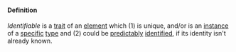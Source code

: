 #### Definition

*Identifiable* is a [trait](https://github.com/gcassel/Modular-Organization-Terminology/blob/master/terms/trait.md) of an [element](https://github.com/gcassel/Modular-Organization-Terminology/blob/master/terms/element.md) which (1) is unique, and/or is an [instance](https://github.com/gcassel/Modular-Organization-Terminology/blob/master/terms/instance.md) of a [specific](https://github.com/gcassel/Modular-Organization-Terminology/blob/master/terms/specify.md) [type](https://github.com/gcassel/Modular-Organization-Terminology/blob/master/terms/type.md) and (2) could be [predictably](https://github.com/gcassel/Modular-Organization-Terminology/blob/master/terms/predict.md) [identified](https://github.com/gcassel/Modular-Organization-Terminology/blob/master/terms/identify.md), if its identity isn't already known.
